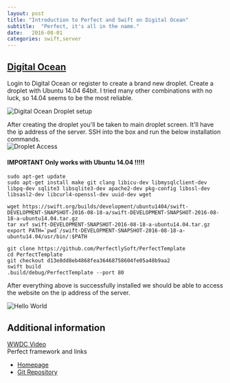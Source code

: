 ```yaml
---
layout: post
title: "Introduction to Perfect and Swift on Digital Ocean"
subtitle:  "Perfect, it's all in the name."
date:   2016-08-01
categories: swift,server
---
```


## [Digital Ocean](https://m.do.co/c/c1c4910901e6)
Login to Digital Ocean or register to create a brand new droplet. Create a droplet with Ubuntu 14.04 64bit. I tried many other combinations with no luck, so 14.04 seems to be the most reliable. 

![Digital Ocean Droplet setup](http://res.cloudinary.com/ngdeploy/image/upload/v1471748807/Screen_Shot_2016-08-20_at_10.06.33_PM_rscmzd.png)

After creating the droplet you'll be taken to main droplet screen. It'll have the ip address of the server. SSH into the box and run the below installation commands.  
![Droplet Access](http://res.cloudinary.com/ngdeploy/image/upload/v1471748545/Screen_Shot_2016-08-20_at_10.02.07_PM_lwwxwp.png)

#### IMPORTANT Only works with Ubuntu 14.04 !!!!!
```
sudo apt-get update
sudo apt-get install make git clang libicu-dev libmysqlclient-dev libpq-dev sqlite3 libsqlite3-dev apache2-dev pkg-config libssl-dev libsasl2-dev libcurl4-openssl-dev uuid-dev wget

wget https://swift.org/builds/development/ubuntu1404/swift-DEVELOPMENT-SNAPSHOT-2016-08-18-a/swift-DEVELOPMENT-SNAPSHOT-2016-08-18-a-ubuntu14.04.tar.gz
tar xvf swift-DEVELOPMENT-SNAPSHOT-2016-08-18-a-ubuntu14.04.tar.gz
export PATH=`pwd`/swift-DEVELOPMENT-SNAPSHOT-2016-08-18-a-ubuntu14.04/usr/bin/:$PATH

git clone https://github.com/PerfectlySoft/PerfectTemplate
cd PerfectTemplate
git checkout d13e8dd8eb4868fea36468758604fe05a48b9aa2
swift build
.build/debug/PerfectTemplate --port 80
```

After everything above is successfully installed we should be able to access the website on the ip address of the server.

![Hello World](http://res.cloudinary.com/ngdeploy/image/upload/v1471748091/Screen_Shot_2016-08-20_at_9.35.20_PM_u8prel.png)


## Additional information
[WWDC Video](https://developer.apple.com/videos/play/wwdc2016/415/)  
Perfect framework and links  
- [Homepage](http://perfect.org)  
- [Git Repository](https://github.com/PerfectlySoft/Perfect)  
